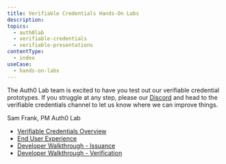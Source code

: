 ```yaml
---
title: Verifiable Credentials Hands-On Labs
description:
topics:
  - auth0lab
  - verifiable-credentials
  - verifiable-presentations
contentType:
  - index
useCase:
  - hands-on-labs
---
```


The Auth0 Lab team is excited to have you test out our verifiable credential prototypes. If you struggle at any step, please our [Discord](https://auth0lab.com/chat) and head to the verifiable credentials channel to let us know where we can improve things.

Sam Frank, PM Auth0 Lab

* [Verifiable Credentials Overview](/auth0lab/verifiable-credentials/overview)
* [End User Experience](/auth0lab/verifiable-credentials/end-user-experience)
* [Developer Walkthrough - Issuance](/auth0lab/verifiable-credentials/developer-walkthrough-issuance)
* [Developer Walkthrough - Verification](/auth0lab/verifiable-credentials/developer-walkthrough-verification)

